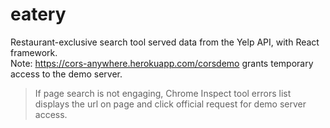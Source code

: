 # eatery
 Restaurant-exclusive search tool served data from the Yelp API, with React framework.  
 Note: https://cors-anywhere.herokuapp.com/corsdemo grants temporary access to the demo server.  
 > If page search is not engaging, Chrome Inspect tool errors list displays the url on page and click official request for demo server access.

